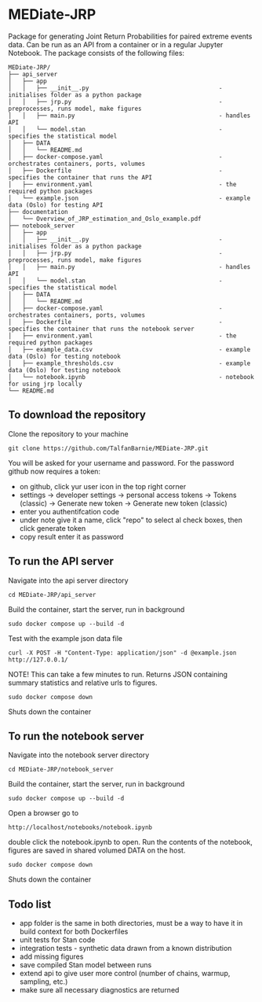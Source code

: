 # MEDiate-JRP
Package for generating Joint Return Probabilities for paired extreme events data. Can be run as an API from a container or in a regular Jupyter Notebook. The package consists of the following files:


    MEDiate-JRP/
    ├── api_server
    │   ├── app
    │   │   ├── __init__.py                                     - initialises folder as a python package
    │   │   ├── jrp.py                                          - preprocesses, runs model, make figures
    │   │   ├── main.py                                         - handles API
    │   │   └── model.stan                                      - specifies the statistical model
    │   ├── DATA
    │   │   └── README.md
    │   ├── docker-compose.yaml                                 - orchestrates containers, ports, volumes
    │   ├── Dockerfile                                          - specifies the container that runs the API
    │   ├── environment.yaml                                    - the required python packages
    │   └── example.json                                        - example data (Oslo) for testing API
    ├── documentation
    │   └── Overview_of_JRP_estimation_and_Oslo_example.pdf
    ├── notebook_server
    │   ├── app
    │   │   ├── __init__.py                                     - initialises folder as a python package
    │   │   ├── jrp.py                                          - preprocesses, runs model, make figures
    │   │   ├── main.py                                         - handles API
    │   │   └── model.stan                                      - specifies the statistical model
    │   ├── DATA
    │   │   └── README.md
    │   ├── docker-compose.yaml                                 - orchestrates containers, ports, volumes
    │   ├── Dockerfile                                          - specifies the container that runs the notebook server
    │   ├── environment.yaml                                    - the required python packages
    │   ├── example_data.csv                                    - example data (Oslo) for testing notebook
    │   ├── example_thresholds.csv                              - example data (Oslo) for testing notebook
    │   └── notebook.ipynb                                      - notebook for using jrp locally
    └── README.md


## To download the repository
Clone the repository to your machine

	git clone https://github.com/TalfanBarnie/MEDiate-JRP.git

You will be asked for your username and password. For the password github now requires a token:
- on github, click yur user icon in the top right corner
- settings -> developer settings -> personal access tokens -> Tokens (classic) -> Generate new token -> Generate new token (classic) 
- enter you authentifcation code
- under note give it a name, click "repo" to select al check boxes, then click generate token
- copy result enter it as password


## To run the API server
Navigate into the api server directory

	cd MEDiate-JRP/api_server

Build the container, start the server, run in background

    sudo docker compose up --build -d
    
Test with the example json data file

	curl -X POST -H "Content-Type: application/json" -d @example.json http://127.0.0.1/
    
NOTE! This can take a few minutes to run. Returns JSON containing summary statistics and relative urls to figures.

	sudo docker compose down
    
Shuts down the container

## To run the notebook server
Navigate into the notebook server directory

	cd MEDiate-JRP/notebook_server

Build the container, start the server, run in background

	sudo docker compose up --build -d

Open a browser go to 

	http://localhost/notebooks/notebook.ipynb

double click the notebook.ipynb to open. Run the contents of the notebook, figures are saved in shared volumed DATA on the host.

	sudo docker compose down
    
Shuts down the container

## Todo list
- app folder is the same in both directories, must be a way to have it in build context for both Dockerfiles 
- unit tests for Stan code
- integration tests - synthetic data drawn from a known distribution
- add missing figures
- save compiled Stan model between runs
- extend api to give user more control (number of chains, warmup, sampling, etc.)
- make sure all necessary diagnostics are returned

